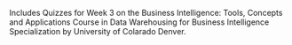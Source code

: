 Includes Quizzes for Week 3 on the Business Intelligence: Tools, Concepts and Applications Course in Data Warehousing for Business Intelligence Specialization by University of Colarado Denver.